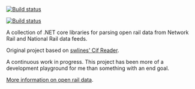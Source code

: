 [![Build status](https://ci.appveyor.com/api/projects/status/679j0qpvm56ies2y?svg=true)](https://ci.appveyor.com/project/tomlane/openraildata)

[![Build status](https://ci.appveyor.com/api/projects/status/679j0qpvm56ies2y/branch/develop?svg=true)](https://ci.appveyor.com/project/tomlane/openraildata/branch/develop)

A collection of .NET core libraries for parsing open rail data from Network Rail and National Rail data feeds.

Original project based on [swlines' Cif Reader](https://github.com/swlines/CIFReader).

A continuous work in progress. This project has been more of a development playground for me than something with an end goal.

[More information on open rail data](https://www.openraildata.com).
